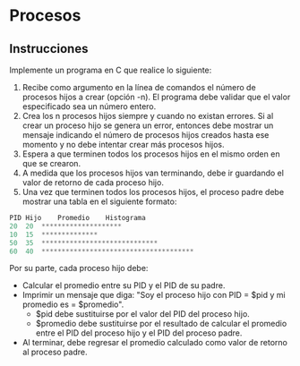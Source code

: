 # Procesos
## Instrucciones
Implemente un programa en C que realice lo siguiente:

1. Recibe como argumento en la línea de comandos el número de procesos hijos a crear (opción -n). El programa debe validar que el valor especificado sea un número entero. 
2. Crea los n procesos hijos siempre y cuando no existan errores. Si al crear un proceso hijo se genera un error, entonces debe mostrar un mensaje indicando el número de procesos hijos creados hasta ese momento y no debe intentar crear más procesos hijos.
3. Espera a que terminen todos los procesos hijos en el mismo orden en que se crearon.
4. A medida que los procesos hijos van terminando, debe ir guardando el valor de retorno de cada proceso hijo.
5. Una vez que terminen todos los procesos hijos, el proceso padre debe mostrar una tabla en el siguiente formato:
``` c
PID Hijo	Promedio	Histograma
20	20	********************
10	15	**************
50	35	*****************************
60	40	**************************************
```

Por su parte, cada proceso hijo debe:

* Calcular el promedio entre su PID y el PID de su padre.
* Imprimir un mensaje que diga: "Soy el proceso hijo con PID = $pid y mi promedio es = $promedio".
    * $pid debe sustituirse por el valor del PID del proceso hijo.
    * $promedio debe sustituirse por el resultado de calcular el promedio entre el PID del proceso hijo y el PID del proceso padre.
* Al terminar, debe regresar el promedio calculado como valor de retorno  al proceso padre.
